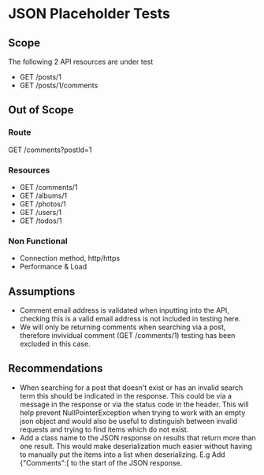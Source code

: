# JSON Placeholder Tests

## Scope
The following 2 API resources are under test
- GET /posts/1
- GET /posts/1/comments

## Out of Scope
### Route
GET /comments?postId=1

### Resources
- GET /comments/1
- GET /albums/1
- GET /photos/1
- GET /users/1
- GET /todos/1

### Non Functional
- Connection method, http/https
- Performance & Load

## Assumptions
- Comment email address is validated when inputting into the API, checking this is a valid email address is not included in testing here.
- We will only be returning comments when searching via a post, therefore invividual comment (GET /comments/1) testing has been excluded in this case.

## Recommendations
- When searching for a post that doesn't exist or has an invalid search term this should be indicated in the response. This could be via a message in the response or via the status code in the header. This will help prevent  NullPointerException when trying to work with an empty json object and would also be useful to distinguish between invalid requests and trying to find items which do not exist.
- Add a class name to the JSON response on results that return more than one result. This would make deserialization much easier without having to manually put the items into a list when deserializing. E.g Add {"Comments":[ to the start of the JSON response.